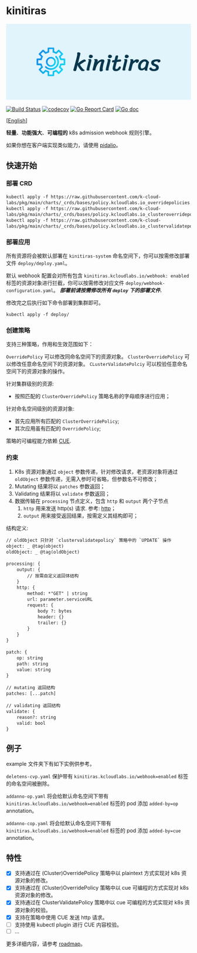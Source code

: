 # kinitiras
![kinitiras-logo](docs/images/kinitiras.png)

[![Build Status](https://github.com/k-cloud-labs/kinitiras/actions/workflows/ci.yml/badge.svg)](https://github.com/k-cloud-labs/kinitiras/actions?query=workflow%3Abuild)
[![codecov](https://codecov.io/gh/k-cloud-labs/kinitiras/branch/main/graph/badge.svg?token=74uYpOiawR)](https://codecov.io/gh/k-cloud-labs/kinitiras)
[![Go Report Card](https://goreportcard.com/badge/github.com/k-cloud-labs/kinitiras)](https://goreportcard.com/report/github.com/k-cloud-labs/kinitiras)
[![Go doc](https://img.shields.io/badge/go.dev-reference-brightgreen?logo=go&logoColor=white&style=flat)](https://pkg.go.dev/github.com/k-cloud-labs/kinitiras)

[[English](README.md)]

**轻量**、**功能强大**、**可编程的** k8s admission webhook 规则引擎。

如果你想在客户端实现类似能力，请使用 [pidalio](https://github.com/k-cloud-labs/pidalio)。

## 快速开始

### 部署 CRD
```shell
kubectl apply -f https://raw.githubusercontent.com/k-cloud-labs/pkg/main/charts/_crds/bases/policy.kcloudlabs.io_overridepolicies.yaml
kubectl apply -f https://raw.githubusercontent.com/k-cloud-labs/pkg/main/charts/_crds/bases/policy.kcloudlabs.io_clusteroverridepolicies.yaml
kubectl apply -f https://raw.githubusercontent.com/k-cloud-labs/pkg/main/charts/_crds/bases/policy.kcloudlabs.io_clustervalidatepolicies.yaml
```

### 部署应用
所有资源将会被默认部署在 `kinitiras-system` 命名空间下，你可以按需修改部署文件 `deploy/deploy.yaml`。

默认 webhook 配置会对所有包含 `kinitiras.kcloudlabs.io/webhook: enabled` 标签的资源对象进行拦截，你可以按需修改对应文件 `deploy/webhook-configuration.yaml`。
**_部署前请按需修改所有 `deploy` 下的部署文件._**

修改完之后执行如下命令部署到集群即可。

```shell
kubectl apply -f deploy/
```

### 创建策略
支持三种策略，作用和生效范围如下：

`OverridePolicy` 可以修改同命名空间下的资源对象。
`ClusterOverridePolicy` 可以修改任意命名空间下的资源对象。
`CLusterValidatePolciy` 可以校验任意命名空间下的资源对象的操作。

针对集群级别的资源:
- 按照匹配的 `ClusterOverridePolicy` 策略名称的字母顺序进行应用；

针对命名空间级别的资源对象:
- 首先应用所有匹配的 `ClusterOverridePolicy`;
- 其次应用虽有匹配的 `OverridePolicy`;

策略的可编程能力依赖 [CUE](https://cuelang.org/).

### 约束
1. K8s 资源对象通过 `object` 参数传递，针对修改请求，老资源对象将通过 `oldObject` 参数传递，无需入参时可省略，但参数名不可修改；
2. Mutating 结果将以 `patches` 参数返回；
3. Validating 结果将以 `validate` 参数返回； 
4. 数据传输在 `processing` 节点定义，包含 `http` 和 `output` 两个子节点
    1. `http` 用来发送 http(s) 请求. 参考: [http](https://pkg.go.dev/cuelang.org/go/pkg/tool/http)；
    2. `output` 用来接受返回结果，按需定义其结构即可；

结构定义:

```cue
// oldObject 只针对 `clustervalidatepolicy` 策略中的 `UPDATE` 操作  
object: _ @tag(object) 
oldObject: _ @tag(oldObject)

processing: {
	output: {
		// 按需自定义返回体结构	
	}
	http: {
	    method: *"GET" | string
	    url: parameter.serviceURL
	    request: {
	    	body ?: bytes
	    	header: {}
	    	trailer: {}
	    }
	}
}

patch: {
	op: string
	path: string
	value: string
}

// mutating 返回结构
patches: [...patch] 

// validating 返回结构
validate: { 
	reason?: string
	valid: bool
}
```


## 例子
example 文件夹下有如下实例供参考。

`deletens-cvp.yaml` 保护带有 `kinitiras.kcloudlabs.io/webhook=enabled` 标签的命名空间被删除。

`addanno-op.yaml` 将会给默认命名空间下带有 `kinitiras.kcloudlabs.io/webhook=enabled` 标签的 pod 添加 `added-by=op` annotation。

`addanno-cop.yaml` 将会给默认命名空间下带有 `kinitiras.kcloudlabs.io/webhook=enabled` 标签的 pod 添加 `added-by=cue` annotation。

## 特性
- [x] 支持通过在 (Cluster)OverridePolicy 策略中以 plaintext 方式实现对 k8s 资源对象的修改。
- [x] 支持通过在 (Cluster)OverridePolicy 策略中以 cue 可编程的方式实现对 k8s 资源对象的修改。
- [x] 支持通过在 ClusterValidatePolicy 策略中以 cue 可编程的方式实现对 k8s 资源对象的校验。
- [x] 支持在策略中使用 CUE 发送 http 请求。
- [ ] 支持使用 kubectl plugin 进行 CUE 内容校验。
- [ ] ...

更多详细内容，请参考 [roadmap](./ROADMAP.md)。